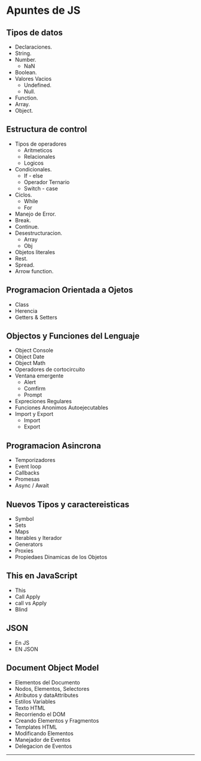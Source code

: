 # Apuntes de JS

## Tipos de datos

- Declaraciones.
- String.
- Number.
  - NaN
- Boolean.
- Valores Vacios
  - Undefined.
  - Null.
- Function.
- Array.
- Object.

## Estructura de control

- Tipos de operadores
  - Aritmeticos
  - Relacionales
  - Logicos
- Condicionales.
  - If - else
  - Operador Ternario
  - Switch - case
- Ciclos.
  - While
  - For
- Manejo de Error.
- Break.
- Continue.
- Desestructuracion.
  - Array
  - Obj
- Objetos literales
- Rest.
- Spread.
- Arrow function.

## Programacion Orientada a Ojetos

- Class
- Herencia
- Getters & Setters

## Objectos y Funciones del Lenguaje

- Object Console
- Object Date
- Object Math
- Operadores de cortocircuito
- Ventana emergente
  - Alert
  - Comfirm
  - Prompt
- Expreciones Regulares
- Funciones Anonimos Autoejecutables
- Import y Export
  - Import
  - Export

## Programacion Asincrona

- Temporizadores
- Event loop
- Callbacks
- Promesas
- Async / Await

## Nuevos Tipos y caractereisticas

- Symbol
- Sets
- Maps
- Iterables y Iterador
- Generators
- Proxies
- Propiedaes Dinamicas de los Objetos

## This en JavaScript

- This
- Call Apply
- call vs Apply
- Blind

## JSON

- En JS
- EN JSON

## Document Object Model

- Elementos del Documento
- Nodos, Elementos, Selectores
- Atributos y dataAttributes
- Estilos Variables
- Texto HTML
- Recorriendo el DOM
- Creando Elementos y Fragmentos
- Templates HTML
- Modificando Elementos
- Manejador de Eventos
- Delegacion de Eventos

---
